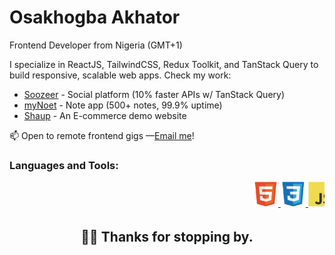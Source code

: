 # Osakhogba Akhator  
Frontend Developer from Nigeria (GMT+1) 

I specialize in ReactJS, TailwindCSS, Redux Toolkit, and TanStack Query to build responsive, scalable web apps. Check my work:  
- [Soozeer](https://soozeer.netlify.app) - Social platform (10% faster APIs w/ TanStack Query)  
- [myNoet](https://mynoet.netlify.app) - Note app (500+ notes, 99.9% uptime)  
- [Shaup](https://shaup.netlify.app) - An E-commerce demo website

📫 Open to remote frontend gigs —[Email me](mailto:aosakhobga@gmail.com)!

<h3 align="left">Languages and Tools:</h3>
<marquee>
<a href="https://developer.mozilla.org/en-US/docs/Glossary/HTML" target="_blank" rel="noreferrer"> <img src="https://raw.githubusercontent.com/devicons/devicon/master/icons/html5/html5-original.svg" alt="Html" width="40" height="40"/> </a> <a href="https://developer.mozilla.org/en-US/docs/Glossary/CSS" target="_blank" rel="noreferrer"> <img src="https://raw.githubusercontent.com/devicons/devicon/master/icons/css3/css3-original.svg" alt="CSS" width="40" height="40"/> </a> <a href="https://developer.mozilla.org/en-US/docs/Web/JavaScript" target="_blank" rel="noreferrer"> <img src="https://raw.githubusercontent.com/devicons/devicon/master/icons/javascript/javascript-original.svg" alt="JS" width="40" height="40"/> </a> <a href="https://tailwindcss.com/" target="_blank" rel="noreferrer"> <img src="https://raw.githubusercontent.com/devicons/devicon/master/icons/tailwindcss/tailwindcss-original.svg" alt="TailwindCSS" width="40" height="40"/> </a> <a href="https://react.dev/" target="_blank" rel="noreferrer"> <img src="https://raw.githubusercontent.com/devicons/devicon/master/icons/react/react-original.svg" alt="ReactJs" width="40" height="40"/> </a> <a href="https://redux-toolkit.js.org/" target="_blank" rel="noreferrer"> <img src="https://raw.githubusercontent.com/devicons/devicon/master/icons/redux/redux-original.svg" alt="RTK" width="40" height="40"/> </a> 
<a href="https://supabase.com/" target="_blank" rel="noreferrer"> <img src="https://raw.githubusercontent.com/devicons/devicon/master/icons/supabase/supabase-original.svg" alt="Supabase" width="40" height="40"/> </a> <a href="https://code.visualstudio.com/" target="_blank" rel="noreferrer"> <img src="https://raw.githubusercontent.com/devicons/devicon/master/icons/vscode/vscode-original.svg" alt="VsCode" width="40" height="40"/> </a>
</marquee>
  

<!-- <p>&nbsp;<img align="center" src="https://github-readme-stats.vercel.app/api?username=akhatorenosa&show_icons=true&locale=en" alt="akhatorenosa" /></p> -->

<!-- <img src="https://github-readme-streak-stats.herokuapp.com?user=Akhatorenosa&theme=react" alt="GitHub Streak" /> -->
<h2 align="center">🙏🏽 Thanks for stopping by. 
</h2>
<!---
AkhatorEnosa/AkhatorEnosa is a ✨ special ✨ repository because its `README.md` (this file) appears on your GitHub profile.
You can click the Preview link to take a look at your changes.
--->
